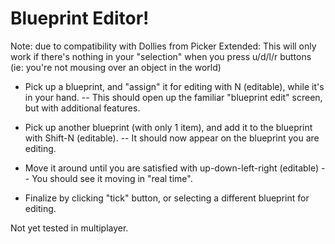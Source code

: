 # Blueprint Editor!

Note: due to compatibility with Dollies from Picker Extended:
This will only work if there's nothing in your "selection" when you press u/d/l/r buttons 
(ie: you're not mousing over an object in the world)


 - Pick up a blueprint, and "assign" it for editing with N (editable), while it's in your hand. 
  -- This should open up the familiar "blueprint edit" screen, but with additional features.

 - Pick up another blueprint (with only 1 item), and add it to the blueprint with Shift-N (editable). 
  -- It should now appear on the blueprint you are editing.

 - Move it around until you are satisfied with up-down-left-right (editable)
  -- You should see it moving in "real time".

 - Finalize by clicking "tick" button, or selecting a different blueprint for editing.

Not yet tested in multiplayer.
